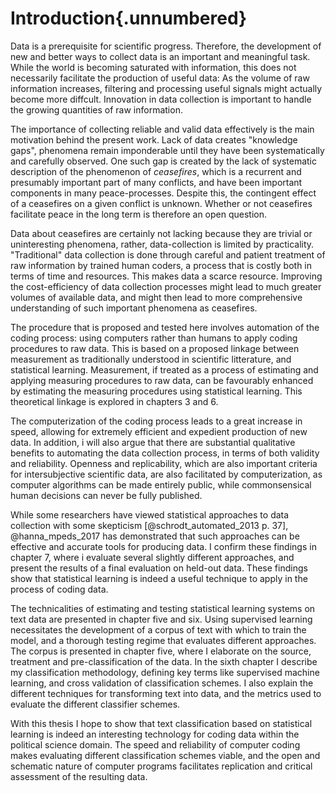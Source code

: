 
# Introduction{.unnumbered}

Data is a prerequisite for scientific progress. Therefore, the development of
new and better ways to collect data is an important and meaningful task. While
the world is becoming saturated with information, this does not necessarily
facilitate the production of useful data: As the volume of raw information
increases, filtering and processing useful signals might actually become more
diffcult. Innovation in data collection is important to handle the growing
quantities of raw information. 

The importance of collecting reliable and valid data effectively is the main
motivation behind the present work. Lack of data creates "knowledge gaps",
phenomena remain imponderable until they have been systematically and carefully
observed. One such gap is created by the lack of systematic description of the
phenomenon of _ceasefires_, which is a recurrent and presumably important part
of many conflicts, and have been important components in many peace-processes.
Despite this, the contingent effect of a ceasefires on a given conflict is
unknown. Whether or not ceasefires facilitate peace in the long term is
therefore an open question. 

Data about ceasefires are certainly not lacking because they are trivial or
uninteresting phenomena, rather, data-collection is limited by practicality.
"Traditional" data collection is done through careful and patient treatment of
raw information by trained human coders, a process that is costly both in terms
of time and resources. This makes data a scarce resource. Improving the
cost-efficiency of data collection processes might lead to much greater volumes
of available data, and might then lead to more comprehensive understanding of
such important phenomena as ceasefires.

The procedure that is proposed and tested here involves automation of the
coding process: using computers rather than humans to apply coding procedures
to raw data. This is based on a proposed linkage between measurement as
traditionally understood in scientific litterature, and statistical learning.
Measurement, if treated as a process of estimating and applying measuring
procedures to raw data, can be favourably enhanced by estimating the measuring
procedures using statistical learning. This theoretical linkage is explored in
chapters 3 and 6.

The computerization of the coding process leads to a great increase in speed,
allowing for extremely efficient and expedient production of new data.  In
addition, i will also argue that there are substantial qualitative benefits to
automating the data collection process, in terms of both validity and
reliability. Openness and replicability, which are also important criteria for
intersubjective scientific data, are also facilitated by computerization, as
computer algorithms can be made entirely public, while commonsensical human
decisions can never be fully published.

While some researchers have viewed statistical approaches to data collection
with some skepticism [@schrodt_automated_2013 p. 37], @hanna_mpeds_2017 has
demonstrated that such approaches can be effective and accurate tools for
producing data. I confirm these findings in chapter 7, where i evaluate several
slightly different approaches, and present the results of a final evaluation on
held-out data. These findings show that statistical learning is indeed a useful
technique to apply in the process of coding data.

The technicalities of estimating and testing statistical learning systems on
text data are presented in chapter five and six. Using supervised learning
necessitates the development of a corpus of text with which to train the model,
and a thorough testing regime that evaluates different approaches. The corpus
is presented in chapter five, where I elaborate on the source, treatment and
pre-classification of the data. In the sixth chapter I describe my
classification methodology, defining key terms like supervised machine
learning, and cross validation of classification schemes. I also explain the
different techniques for transforming text into data, and the metrics used to
evaluate the different classifier schemes. 

With this thesis I hope to show that text classification based on statistical
learning is indeed an interesting technology for coding data within the
political science domain. The speed and reliability of computer coding makes
evaluating different classification schemes viable, and the open and schematic
nature of computer programs facilitates replication and critical assessment of
the resulting data. 
